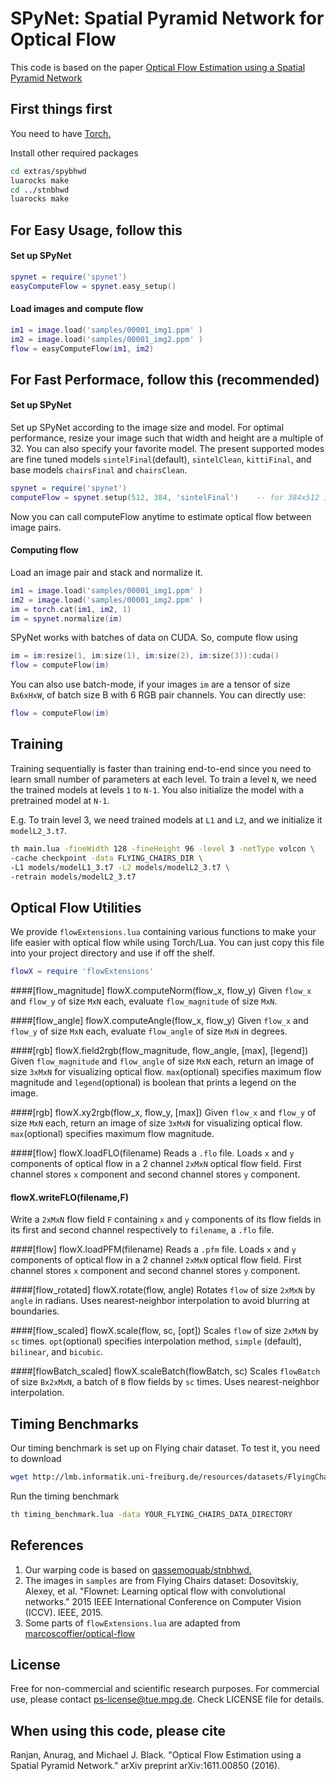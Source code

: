 # SPyNet: Spatial Pyramid Network for Optical Flow
This code is based on the paper [Optical Flow Estimation using a Spatial Pyramid Network](https://arxiv.org/abs/1611.00850)
## First things first
You need to have [Torch.](http://torch.ch/docs/getting-started.html#_)

Install other required packages
```bash
cd extras/spybhwd
luarocks make
cd ../stnbhwd
luarocks make
```
## For Easy Usage, follow this
#### Set up SPyNet
```lua
spynet = require('spynet')
easyComputeFlow = spynet.easy_setup()
```
#### Load images and compute flow
```lua
im1 = image.load('samples/00001_img1.ppm' )
im2 = image.load('samples/00001_img2.ppm' )
flow = easyComputeFlow(im1, im2)
```
## For Fast Performace, follow this (recommended)
#### Set up SPyNet
Set up SPyNet according to the image size and model. For optimal performance, resize your image such that width and height are a multiple of 32. You can also specify your favorite model. The present supported modes are fine tuned models `sintelFinal`(default), `sintelClean`, `kittiFinal`, and base models `chairsFinal` and `chairsClean`. 
```lua
spynet = require('spynet')
computeFlow = spynet.setup(512, 384, 'sintelFinal')    -- for 384x512 images
```
Now you can call computeFlow anytime to estimate optical flow between image pairs.

#### Computing flow
Load an image pair and stack and normalize it.
```lua
im1 = image.load('samples/00001_img1.ppm' )
im2 = image.load('samples/00001_img2.ppm' )
im = torch.cat(im1, im2, 1)
im = spynet.normalize(im)
```
SPyNet works with batches of data on CUDA. So, compute flow using
```lua
im = im:resize(1, im:size(1), im:size(2), im:size(3)):cuda()
flow = computeFlow(im)
```
You can also use batch-mode, if your images `im` are a tensor of size `Bx6xHxW`, of batch size B with 6 RGB pair channels. You can directly use:
```lua
flow = computeFlow(im)
```

## Training
Training sequentially is faster than training end-to-end since you need to learn small number of parameters at each level. To train a level `N`, we need the trained models at levels `1` to `N-1`. You also initialize the model with a pretrained model at `N-1`.

E.g. To train level 3, we need trained models at `L1` and `L2`, and we initialize it  `modelL2_3.t7`.
```bash
th main.lua -fineWidth 128 -fineHeight 96 -level 3 -netType volcon \
-cache checkpoint -data FLYING_CHAIRS_DIR \
-L1 models/modelL1_3.t7 -L2 models/modelL2_3.t7 \
-retrain models/modelL2_3.t7
```

## Optical Flow Utilities
We provide `flowExtensions.lua` containing various functions to make your life easier with optical flow while using Torch/Lua. You can just copy this file into your project directory and use if off the shelf.
```lua
flowX = require 'flowExtensions'
```
####[flow_magnitude] flowX.computeNorm(flow_x, flow_y)
Given `flow_x` and `flow_y` of size `MxN` each, evaluate `flow_magnitude` of size `MxN`.

####[flow_angle] flowX.computeAngle(flow_x, flow_y)
Given `flow_x` and `flow_y` of size `MxN` each, evaluate `flow_angle` of size `MxN` in degrees.

####[rgb] flowX.field2rgb(flow_magnitude, flow_angle, [max], [legend])
Given `flow_magnitude` and `flow_angle` of size `MxN` each, return an image of size `3xMxN` for visualizing optical flow. `max`(optional) specifies maximum flow magnitude and `legend`(optional) is boolean that prints a legend on the image.

####[rgb] flowX.xy2rgb(flow_x, flow_y, [max])
Given `flow_x` and `flow_y` of size `MxN` each, return an image of size `3xMxN` for visualizing optical flow. `max`(optional) specifies maximum flow magnitude.

####[flow] flowX.loadFLO(filename)
Reads a `.flo` file. Loads `x` and `y` components of optical flow in a 2 channel `2xMxN` optical flow field. First channel stores `x` component and second channel stores `y` component.

#### flowX.writeFLO(filename,F)
Write a `2xMxN` flow field `F` containing `x` and `y` components of its flow fields in its first and second channel respectively to `filename`, a `.flo` file.

####[flow] flowX.loadPFM(filename)
Reads a `.pfm` file. Loads `x` and `y` components of optical flow in a 2 channel `2xMxN` optical flow field. First channel stores `x` component and second channel stores `y` component.

####[flow_rotated] flowX.rotate(flow, angle)
Rotates `flow` of size `2xMxN` by `angle` in radians. Uses nearest-neighbor interpolation to avoid blurring at boundaries.

####[flow_scaled] flowX.scale(flow, sc, [opt])
Scales `flow` of size `2xMxN` by `sc` times. `opt`(optional) specifies interpolation method, `simple` (default), `bilinear`, and `bicubic`.

####[flowBatch_scaled] flowX.scaleBatch(flowBatch, sc)
Scales `flowBatch` of size `Bx2xMxN`, a batch of `B` flow fields by `sc` times. Uses nearest-neighbor interpolation.

## Timing Benchmarks
Our timing benchmark is set up on Flying chair dataset. To test it, you need to download
```bash
wget http://lmb.informatik.uni-freiburg.de/resources/datasets/FlyingChairs/FlyingChairs.zip
```
Run the timing benchmark
```bash
th timing_benchmark.lua -data YOUR_FLYING_CHAIRS_DATA_DIRECTORY
```

## References
1. Our warping code is based on [qassemoquab/stnbhwd.](https://github.com/qassemoquab/stnbhwd)
2. The images in `samples` are from Flying Chairs dataset: 
   Dosovitskiy, Alexey, et al. "Flownet: Learning optical flow with convolutional networks." 2015 IEEE International Conference on Computer Vision (ICCV). IEEE, 2015.
3. Some parts of `flowExtensions.lua` are adapted from [marcoscoffier/optical-flow](https://github.com/marcoscoffier/optical-flow/blob/master/init.lua)
   
## License
Free for non-commercial and scientific research purposes. For commercial use, please contact ps-license@tue.mpg.de. Check LICENSE file for details.

## When using this code, please cite
Ranjan, Anurag, and Michael J. Black. "Optical Flow Estimation using a Spatial Pyramid Network." arXiv preprint arXiv:1611.00850 (2016). 
